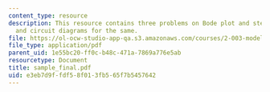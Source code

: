 ```yaml
---
content_type: resource
description: This resource contains three problems on Bode plot and step response
  and circuit diagrams for the same.
file: https://ol-ocw-studio-app-qa.s3.amazonaws.com/courses/2-003-modeling-dynamics-and-control-i-spring-2005/e3eb7d9ffdf58f013fb565f7b5457642_sample_final.pdf
file_type: application/pdf
parent_uid: 1e55bc20-ff0c-b48c-471a-7869a776e5ab
resourcetype: Document
title: sample_final.pdf
uid: e3eb7d9f-fdf5-8f01-3fb5-65f7b5457642
---
```

